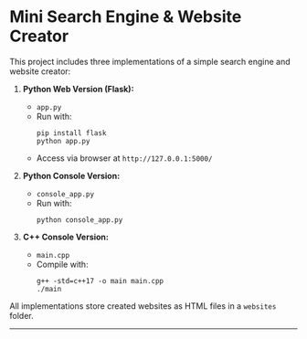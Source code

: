 # Mini Search Engine & Website Creator

This project includes three implementations of a simple search engine and website creator:

1. **Python Web Version (Flask):**  
   - `app.py`  
   - Run with:  
     ```
     pip install flask
     python app.py
     ```
   - Access via browser at `http://127.0.0.1:5000/`

2. **Python Console Version:**  
   - `console_app.py`  
   - Run with:  
     ```
     python console_app.py
     ```

3. **C++ Console Version:**  
   - `main.cpp`  
   - Compile with:  
     ```
     g++ -std=c++17 -o main main.cpp
     ./main
     ```

All implementations store created websites as HTML files in a `websites` folder.

---